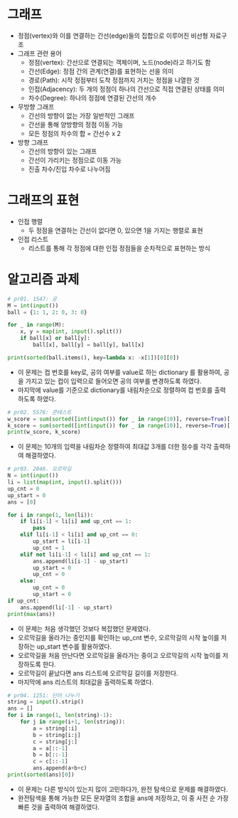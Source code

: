 # 그래프

- 정점(vertex)와 이를 연결하는 간선(edge)들의 집합으로 이루어진 비선형 자료구조
- 그래프 관련 용어
  - 정점(vertex): 간선으로 연결되는 객체이며, 노드(node)라고 하기도 함
  - 간선(Edge): 정점 간의 관계(연결)를 표현하는 선을 의미
  - 경로(Path): 시작 정점부터 도착 정점까지 거치는 정점을 나열한 것
  - 인접(Adjacency): 두 개의 정점이 하나의 간선으로 직접 연결된 상태를 의미
  - 차수(Degree): 하나의 정점에 연결된 간선의 개수
- 무방향 그래프
  - 간선의 방향이 없는 가장 일반적인 그래프
  - 간선을 통해 양방향의 정점 이동 가능
  - 모든 정점의 차수의 합 = 간선수 x 2
- 방향 그래프
  - 간선의 방향이 있는 그래프
  - 간선이 가리키는 정점으로 이동 가능
  - 진출 차수/진입 차수로 나누어짐

# 그래프의 표현

- 인접 행렬
  - 두 정점을 연결하는 간선이 없다면 0, 있으면 1을 가지는 행렬로 표현
- 인접 리스트
  - 리스트를 통해 각 정점에 대한 인접 정점들을 순차적으로 표현하는 방식

# 알고리즘 과제

```python
# pr01. 1547: 공
M = int(input())
ball = {1: 1, 2: 0, 3: 0}

for _ in range(M):
    x, y = map(int, input().split())
    if ball[x] or ball[y]:
        ball[x], ball[y] = ball[y], ball[x]

print(sorted(ball.items(), key=lambda x: -x[1])[0][0])
```

- 이 문제는 컵 번호를 key로, 공의 여부를 value로 하는 dictionary 를 활용하여, 공을 가지고 있는 컵이 입력으로 들어오면 공의 여부를 변경하도록 하였다.
- 마지막에 value를 기준으로 dictionary를 내림차순으로 정렬하여 컵 번호를 출력하도록 하였다.

```python
# pr02. 5576: 콘테스트
w_score = sum(sorted([int(input()) for _ in range(10)], reverse=True)[:3])
k_score = sum(sorted([int(input()) for _ in range(10)], reverse=True)[:3])
print(w_score, k_score)
```

- 이 문제는 10개의 입력을 내림차순 정렬하여 최대값 3개를 더한 점수를 각각 출력하여 해결하였다.

```python
# pr03. 2846. 오르막길
N = int(input())
li = list(map(int, input().split()))
up_cnt = 0
up_start = 0
ans = [0]

for i in range(1, len(li)):
    if li[i-1] < li[i] and up_cnt == 1:
        pass
    elif li[i-1] < li[i] and up_cnt == 0:
        up_start = li[i-1]
        up_cnt = 1
    elif not li[i-1] < li[i] and up_cnt == 1:
        ans.append(li[i-1] - up_start)
        up_start = 0
        up_cnt = 0
    else:
        up_cnt = 0
        up_start = 0
if up_cnt:
    ans.append(li[-1] - up_start)
print(max(ans))
```

- 이 문제는 처음 생각했던 것보다 복잡했던 문제였다.
- 오르막길을 올라가는 중인지를 확인하는 up_cnt 변수, 오르막길의 시작 높이를 저장하는 up_start 변수를 활용하였다.
- 오르막길을 처음 만난다면 오르막길을 올라가는 중이고 오르막길의 시작 높이를 저장하도록 한다.
- 오르막길이 끝났다면 ans 리스트에 오르막길 길이를 저장한다.
- 마지막에 ans 리스트의 최대값을 출력하도록 하였다.

```python
# pr04. 1251: 단어 나누기
string = input().strip()
ans = []
for i in range(1, len(string)-1):
    for j in range(i+1, len(string)):
        a = string[:i]
        b = string[i:j]
        c = string[j:]
        a = a[::-1]
        b = b[::-1]
        c = c[::-1]
        ans.append(a+b+c)
print(sorted(ans)[0])
```

- 이 문제는 다른 방식이 있는지 많이 고민하다가, 완전 탐색으로 문제를 해결하였다.
- 완전탐색을 통해 가능한 모든 문자열의 조합을 ans에 저장하고, 이 중 사전 순 가장 빠른 것을 출력하여 해결하였다.